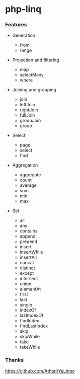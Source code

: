 # php-linq

### Features

* Generation
    * from
    * range
    
* Projection and filtering
    * map
    * selectMany
    * where
    
* Joining and grouping
    * join
    * leftJoin
    * rightJoin
    * fullJoin
    * groupJoin
    * group

* Select
    * page
    * select
    * find
    
* Aggregation
    * aggregate
    * count
    * average
    * sum
    * min
    * max
    
* Set
    * all
    * any
    * contains
    * append
    * prepend
    * insert
    * insertWhile
    * insertAll
    * concat
    * distinct
    * except
    * intersect
    * union
    * elementAt
    * first
    * last
    * single
    * indexOf
    * lastIndexOf
    * findIndex
    * findLastIndex
    * skip
    * skipWhile
    * take
    * takeWhile

### Thanks

https://github.com/Athari/YaLinqo
